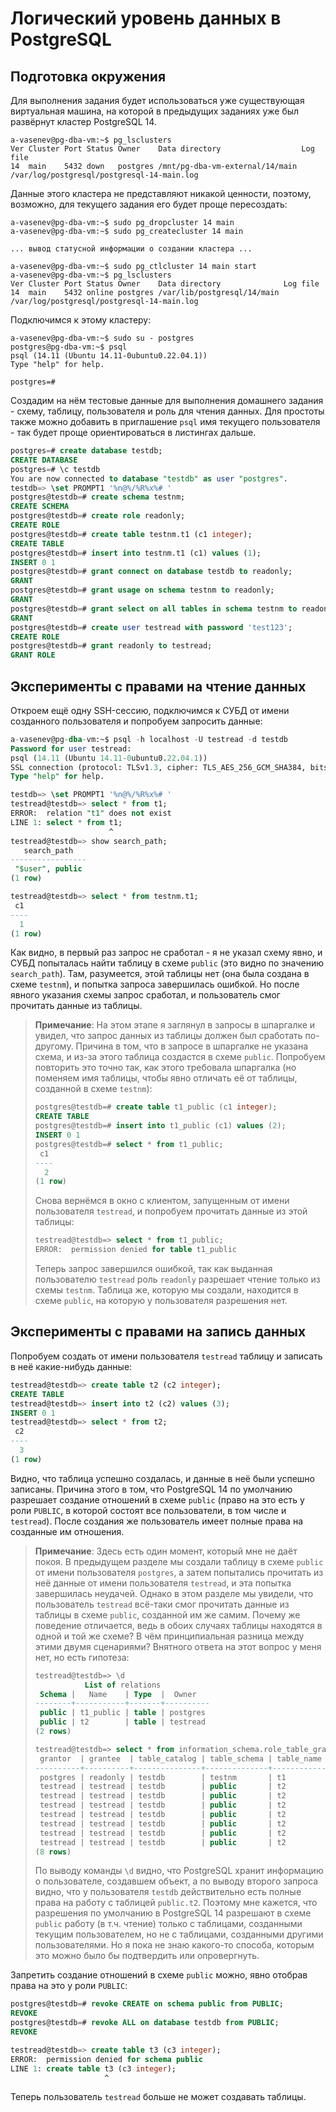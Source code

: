 # Логический уровень данных в PostgreSQL

## Подготовка окружения
Для выполнения задания будет использоваться уже существующая виртуальная машина, на которой в предыдущих заданиях уже был развёрнут кластер PostgreSQL 14.
```
a-vasenev@pg-dba-vm:~$ pg_lsclusters
Ver Cluster Port Status Owner    Data directory                  Log file
14  main    5432 down   postgres /mnt/pg-dba-vm-external/14/main /var/log/postgresql/postgresql-14-main.log
```

Данные этого кластера не представляют никакой ценности, поэтому, возможно, для текущего задания его будет проще пересоздать:
```
a-vasenev@pg-dba-vm:~$ sudo pg_dropcluster 14 main
a-vasenev@pg-dba-vm:~$ sudo pg_createcluster 14 main

... вывод статусной информации о создании кластера ...

a-vasenev@pg-dba-vm:~$ sudo pg_ctlcluster 14 main start
a-vasenev@pg-dba-vm:~$ pg_lsclusters
Ver Cluster Port Status Owner    Data directory              Log file
14  main    5432 online postgres /var/lib/postgresql/14/main /var/log/postgresql/postgresql-14-main.log
```

Подключимся к этому кластеру:
```
a-vasenev@pg-dba-vm:~$ sudo su - postgres
postgres@pg-dba-vm:~$ psql
psql (14.11 (Ubuntu 14.11-0ubuntu0.22.04.1))
Type "help" for help.

postgres=#
```

Создадим на нём тестовые данные для выполнения домашнего задания - схему, таблицу, пользователя и роль для чтения данных. Для простоты также можно добавить в приглашение `psql` имя текущего пользователя - так будет проще ориентироваться в листингах дальше.
```sql
postgres=# create database testdb;
CREATE DATABASE
postgres=# \c testdb
You are now connected to database "testdb" as user "postgres".
testdb=> \set PROMPT1 '%n@%/%R%x%# '
postgres@testdb=# create schema testnm;
CREATE SCHEMA
postgres@testdb=# create role readonly;
CREATE ROLE
postgres@testdb=# create table testnm.t1 (c1 integer);
CREATE TABLE
postgres@testdb=# insert into testnm.t1 (c1) values (1);
INSERT 0 1
postgres@testdb=# grant connect on database testdb to readonly;
GRANT
postgres@testdb=# grant usage on schema testnm to readonly;
GRANT
postgres@testdb=# grant select on all tables in schema testnm to readonly;
GRANT
postgres@testdb=# create user testread with password 'test123';
CREATE ROLE
postgres@testdb=# grant readonly to testread;
GRANT ROLE
```

## Эксперименты с правами на чтение данных
Откроем ещё одну SSH-сессию, подключимся к СУБД от имени созданного пользователя и попробуем запросить данные:
```sql
a-vasenev@pg-dba-vm:~$ psql -h localhost -U testread -d testdb
Password for user testread:
psql (14.11 (Ubuntu 14.11-0ubuntu0.22.04.1))
SSL connection (protocol: TLSv1.3, cipher: TLS_AES_256_GCM_SHA384, bits: 256, compression: off)
Type "help" for help.

testdb=> \set PROMPT1 '%n@%/%R%x%# '
testread@testdb=> select * from t1;
ERROR:  relation "t1" does not exist
LINE 1: select * from t1;
                      ^
testread@testdb=> show search_path;
   search_path
-----------------
 "$user", public
(1 row)

testread@testdb=> select * from testnm.t1;
 c1
----
  1
(1 row)
```
Как видно, в первый раз запрос не сработал - я не указал схему явно, и СУБД попыталась найти таблицу в схеме `public` (это видно по значению `search_path`). Там, разумеется, этой таблицы нет (она была создана в схеме `testnm`), и попытка запроса завершилась ошибкой. Но после явного указания схемы запрос сработал, и пользователь смог прочитать данные из таблицы.

> **Примечание**: На этом этапе я заглянул в запросы в шпаргалке и увидел, что запрос данных из таблицы должен был сработать по-другому. Причина в том, что в запросе в шпаргалке не указана схема, и из-за этого таблица создастся в схеме `public`. Попробуем повторить это точно так, как этого требовала шпаргалка (но поменяем имя таблицы, чтобы явно отличать её от таблицы, созданной в схеме `testnm`):
> ```sql
> postgres@testdb=# create table t1_public (c1 integer);
> CREATE TABLE
> postgres@testdb=# insert into t1_public (c1) values (2);
> INSERT 0 1
> postgres@testdb=# select * from t1_public;
>  c1
> ----
>   2
> (1 row)
> ```
> Снова вернёмся в окно с клиентом, запущенным от имени пользователя `testread`, и попробуем прочитать данные из этой таблицы:
> ```sql
> testread@testdb=> select * from t1_public;
> ERROR:  permission denied for table t1_public
> ```
> Теперь запрос завершился ошибкой, так как выданная пользователю `testread` роль `readonly` разрешает чтение только из схемы `testnm`. Таблица же, которую мы создали, находится в схеме `public`, на которую у пользователя разрешения нет.

## Эксперименты с правами на запись данных
Попробуем создать от имени пользователя `testread` таблицу и записать в неё какие-нибудь данные:
```sql
testread@testdb=> create table t2 (c2 integer);
CREATE TABLE
testread@testdb=> insert into t2 (c2) values (3);
INSERT 0 1
testread@testdb=> select * from t2;
 c2
----
  3
(1 row)
```
Видно, что таблица успешно создалась, и данные в неё были успешно записаны. Причина этого в том, что PostgreSQL 14 по умолчанию разрешает создание отношений в схеме `public` (право на это есть у роли `PUBLIC`, в которой состоят все пользователи, в том числе и `testread`). После создания же пользователь имеет полные права на созданные им отношения.

> **Примечание**: Здесь есть один момент, который мне не даёт покоя. В предыдущем разделе мы создали таблицу в схеме `public` от имени пользователя `postgres`, а затем попытались прочитать из неё данные от имени пользователя `testread`, и эта попытка завершилась неудачей. Однако в этом разделе мы увидели, что пользователь `testread` всё-таки смог прочитать данные из таблицы в схеме `public`, созданной им же самим. Почему же поведение отличается, ведь в обоих случаях таблицы находятся в одной и той же схеме? В чём принципиальная разница между этими двумя сценариями? Внятного ответа на этот вопрос у меня нет, но есть гипотеза:
> ```sql
> testread@testdb=> \d
>            List of relations
>  Schema |   Name    | Type  |  Owner
> --------+-----------+-------+----------
>  public | t1_public | table | postgres
>  public | t2        | table | testread
> (2 rows)
> 
> testread@testdb=> select * from information_schema.role_table_grants where grantee in ('testread', 'readonly');
>  grantor  | grantee  | table_catalog | table_schema | table_name | privilege_type | is_grantable | with_hierarchy
> ----------+----------+---------------+--------------+------------+----------------+--------------+----------------
>  postgres | readonly | testdb        | testnm       | t1         | SELECT         | NO           | YES
>  testread | testread | testdb        | public       | t2         | INSERT         | YES          | NO
>  testread | testread | testdb        | public       | t2         | SELECT         | YES          | YES
>  testread | testread | testdb        | public       | t2         | UPDATE         | YES          | NO
>  testread | testread | testdb        | public       | t2         | DELETE         | YES          | NO
>  testread | testread | testdb        | public       | t2         | TRUNCATE       | YES          | NO
>  testread | testread | testdb        | public       | t2         | REFERENCES     | YES          | NO
>  testread | testread | testdb        | public       | t2         | TRIGGER        | YES          | NO
> (8 rows)
> ```
> По выводу команды `\d` видно, что PostgreSQL хранит информацию о пользователе, создавшем объект, а по выводу второго запроса видно, что у пользователя `testdb` действительно есть полные права на работу с таблицей `public.t2`. Поэтому мне кажется, что разрешения по умолчанию в PostgreSQL 14 разрешают в схеме `public` работу (в т.ч. чтение) только с таблицами, созданными текущим пользователем, но не с таблицами, созданными другими пользователями. Но я пока не знаю какого-то способа, которым это можно было бы подтвердить или опровергнуть.

Запретить создание отношений в схеме `public` можно, явно отобрав права на это у роли `PUBLIC`:
```sql
postgres@testdb=# revoke CREATE on schema public from PUBLIC;
REVOKE
postgres@testdb=# revoke ALL on database testdb from PUBLIC;
REVOKE
```
```sql
testread@testdb=> create table t3 (c3 integer);
ERROR:  permission denied for schema public
LINE 1: create table t3 (c3 integer);
                     ^
```
Теперь пользователь `testread` больше не может создавать таблицы.